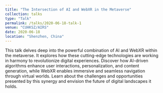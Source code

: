 ```yaml
---
title: "The Intersection of AI and WebXR in the Metaverse"
collection: talks
type: "Talk"
permalink: /talks/2020-06-18-talk-1
venue: "CUHKSZ/AIRS"
date: 2020-06-18
location: "Shenzhen, China"
---
```


This talk delves deep into the powerful combination of AI and WebXR within the metaverse. It explores how these cutting-edge technologies are working in harmony to revolutionize digital experiences. Discover how AI-driven algorithms enhance user interactions, personalization, and content generation, while WebXR enables immersive and seamless navigation through virtual worlds. Learn about the challenges and opportunities presented by this synergy and envision the future of digital landscapes it holds. 

